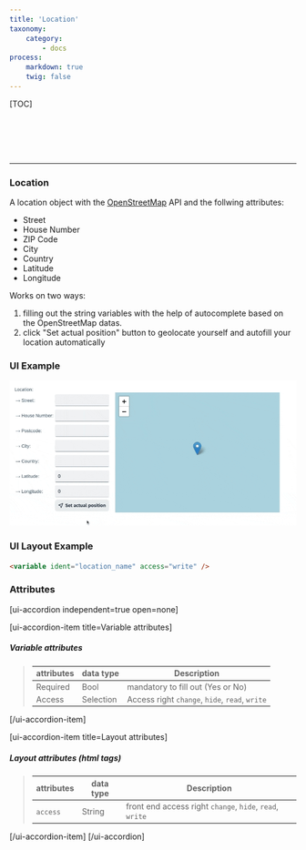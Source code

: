 ```yaml
---
title: 'Location'
taxonomy:
    category:
        - docs
process:
    markdown: true
    twig: false
---
```


[TOC]

<br><br><br><br>

------------------------------------------------------------------------------------------
### Location
A location object with the <a href="https://www.openstreetmap.org/" target="_blank">OpenStreetMap</a> API and the follwing attributes:
- Street
- House Number
- ZIP Code
- City
- Country
- Latitude
- Longitude

Works on two ways:
1) filling out the string variables with the help of autocomplete based on the OpenStreetMap datas.
2) click "Set actual position" button to geolocate yourself and autofill your location automatically

### UI Example
![Location](location.gif?resize=800&classes=left)

### UI Layout Example
````html
<variable ident="location_name" access="write" />
````

### Attributes
[ui-accordion independent=true open=none]

[ui-accordion-item title=Variable attributes]

##### Variable attributes
> | attributes     | data type           | Description                                                           |
> |----------------|---------------------|-----------------------------------------------------------------------|
> | Required       | Bool                | mandatory to fill out (Yes or No)  |
> | Access         | Selection           | Access right `change`, `hide`, `read`, `write`  |

[/ui-accordion-item]

[ui-accordion-item title=Layout attributes]

##### Layout attributes (html tags)
> | attributes      | data type           | Description                                                           |
> |-----------|-------------------------|-----------------------------------------------------------------------|
> | `access`    | String                  | front end access right `change`, `hide`, `read`, `write`  |


[/ui-accordion-item]
[/ui-accordion]